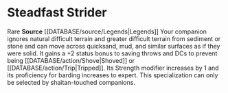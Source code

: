 ﻿---
id: '8'
name: Steadfast Strider
rarity: Common
source: '[[DATABASE/source/Legends|Legends]]'
type: Animal Companion Specialization

---
# Steadfast Strider

<span class="trait-rare item-trait">Rare</span>
**Source** [[DATABASE/source/Legends|Legends]]
Your companion ignores natural difficult terrain and greater difficult terrain from sediment or stone and can move across quicksand, mud, and similar surfaces as if they were solid. It gains a +2 status bonus to saving throws and DCs to prevent being [[DATABASE/action/Shove|Shoved]] or [[DATABASE/action/Trip|Tripped]]. Its Strength modifier increases by 1 and its proficiency for barding increases to expert. This specialization can only be selected by shaitan-touched companions.